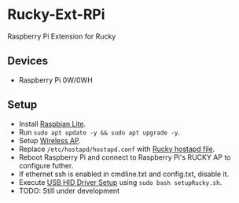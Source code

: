 # Rucky-Ext-RPi
Raspberry Pi Extension for Rucky

## Devices
- Raspberry Pi 0W/0WH

## Setup
- Install [Raspbian Lite](https://www.raspberrypi.org/downloads/raspbian/).
- Run `sudo apt update -y && sudo apt upgrade -y`.
- Setup [Wireless AP](https://www.raspberrypi.org/documentation/configuration/wireless/access-point.md).
- Replace `/etc/hostapd/hostapd.conf` with [Rucky hostapd file](https://raw.githubusercontent.com/mayankmetha/Rucky-Ext-RPi/master/hostapd.conf).
- Reboot Raspberry Pi and connect to Raspberry Pi's RUCKY AP to configure futher.
- If ethernet ssh is enabled in cmdline.txt and config.txt, disable it.
- Execute [USB HID Driver Setup](https://raw.githubusercontent.com/mayankmetha/Rucky-Ext-RPi/master/setupRucky.sh) using `sudo bash setupRucky.sh`.
- TODO: Still under development
